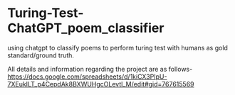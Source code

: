 # Turing-Test-ChatGPT_poem_classifier
using chatgpt to classify poems to perform turing test with humans as gold standard/ground truth.

All details and information regarding the project are as follows-  
https://docs.google.com/spreadsheets/d/1kiCX3PIpU-7XEukILT_p4CepdAk8BXWUHgcOLevtl_M/edit#gid=767615569
